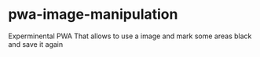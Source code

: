 # pwa-image-manipulation
Experminental PWA That allows to use a image and mark some areas black and save it again

